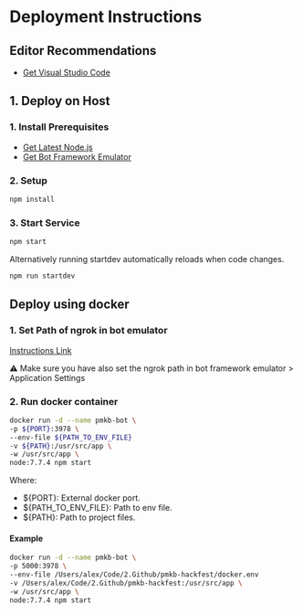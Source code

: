 # Deployment Instructions

## Editor Recommendations
- [Get Visual Studio Code](https://code.visualstudio.com/Download)

## 1. Deploy on Host

### 1. Install Prerequisites

- [Get Latest Node.js](https://nodejs.org/en/download/)
- [Get Bot Framework Emulator](https://emulator.botframework.com/)

### 2. Setup

```bash
npm install
```

### 3. Start Service

```bash
npm start
```

Alternatively running startdev automatically reloads when code changes.

```bash
npm run startdev
```

## Deploy using docker

### 1. Set Path of **ngrok** in bot emulator

[Instructions Link](https://github.com/microsoft/botframework-emulator/wiki/Tunneling-(ngrok))

:warning:
Make sure you have also set the ngrok path in bot framework emulator > Application Settings

### 2. Run docker container

```bash
docker run -d --name pmkb-bot \
-p ${PORT}:3978 \
--env-file ${PATH_TO_ENV_FILE}
-v ${PATH}:/usr/src/app \
-w /usr/src/app \
node:7.7.4 npm start
```

Where:
- ${PORT}: External docker port.
- ${PATH_TO_ENV_FILE}: Path to env file.
- ${PATH}: Path to project files.

#### Example

```bash
docker run -d --name pmkb-bot \
-p 5000:3978 \
--env-file /Users/alex/Code/2.Github/pmkb-hackfest/docker.env
-v /Users/alex/Code/2.Github/pmkb-hackfest:/usr/src/app \
-w /usr/src/app \
node:7.7.4 npm start
```